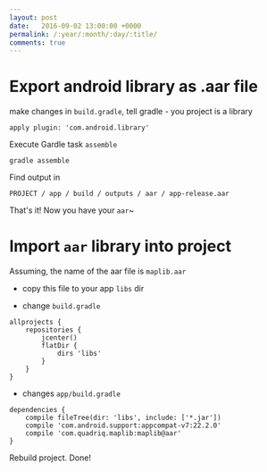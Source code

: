 ```yaml
---
layout: post
date:   2016-09-02 13:00:00 +0000
permalink: /:year/:month/:day/:title/
comments: true
---
```


# Export android library as .aar file

make changes in `build.gradle`, tell gradle - you project is a library

    apply plugin: 'com.android.library'

Execute Gardle task `assemble`

    gradle assemble

Find output in

    PROJECT / app / build / outputs / aar / app-release.aar

That's it! Now you have your `aar`~

# Import `aar` library into project

Assuming, the name of the aar file is `maplib.aar`

* copy this file to your app `libs` dir

* change `build.gradle`

```
allprojects {
    repositories {
        jcenter()
        flatDir {
            dirs 'libs'
        }
    }
}
```

* changes `app/build.gradle`

```
dependencies {
    compile fileTree(dir: 'libs', include: ['*.jar'])
    compile 'com.android.support:appcompat-v7:22.2.0'
    compile 'com.quadriq.maplib:maplib@aar'
}
```

Rebuild project. Done!
